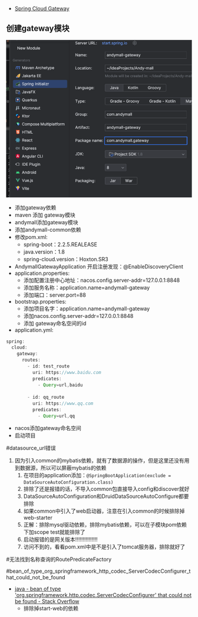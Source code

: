 - [Spring Cloud Gateway](https://docs.spring.io/spring-cloud-gateway/docs/3.0.8/reference/html/)
## 创建gateway模块
	
![](BEFORE/附件/Pasted%20image%2020231110185740.png)

- 添加gateway依赖
- maven 添加 gateway模块
- andymall添加gateway模块
- 添加andymall-common依赖
- 修改pom.xml:
	- spring-boot：2.2.5.REALEASE
	- java.version：1.8
	- spring-cloud.version：Hoxton.SR3
- AndymallGatewayApplication 开启注册发现：@EnableDiscoveryClient
- application.properties:
	- 添加配置注册中心地址：nacos.config.server-addr=127.0.0.1:8848
	- 添加服务名称：application.name=andymall-gateway
	- 添加端口：server.port=88
- bootstrap.properties:
	- 添加项目名字：application.name=andymall-gateway
	- 添加nacos.config.server-addr=127.0.0.1:8848
	- 添加 gateway命名空间的id
- application.yml:
```java
spring:
  cloud:
    gateway:
      routes:
        - id: test_route
          uri: https://www.baidu.com
          predicates:
            - Query=url,baidu

        - id: qq_route
          uri: https://www.qq.com
          predicates:
            - Query=url,qq
```
- nacos添加gateway命名空间
- 启动项目

#datasource_url错误
1. 因为引入common的mybatis依赖，就有了数据源的操作，但是这里还没有用到数据源，所以可以屏蔽mybatis的依赖
	1. 在项目的application添加：`@SpringBootApplication(exclude = DataSourceAutoConfiguration.class)`
	2. 排除了还是报错的话，不导入common包直接导入config和discover就好
	3. DataSourceAutoConfiguration和DruidDataSourceAutoConfigure都要排除
	4. 如果common中引入了web启动器，注意在引入common的时候排除掉web-starter
	5. 正解：排除mysql驱动依赖，排除mybatis依赖，可以在子模块pom依赖下加scope test就能排除了
	6. 启动报错的是网关版本!!!!!!!!!!!!!!!
	7. 访问不到的，看看pom.xml中是不是引入了tomcat服务器，排除就好了

#无法找到名称查询的RoutePredicateFactory

#bean_of_type_org_springframework_http_codec_ServerCodecConfigurer_that_could_not_be_found
- [java - bean of type 'org.springframework.http.codec.ServerCodecConfigurer' that could not be found - Stack Overflow](https://stackoverflow.com/questions/52447223/bean-of-type-org-springframework-http-codec-servercodecconfigurer-that-could-n)
	- 排除掉start-web的依赖